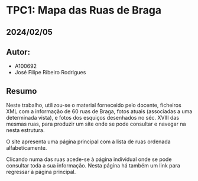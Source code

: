 # TPC1: Mapa das Ruas de Braga
## 2024/02/05

## Autor:
- A100692
- José Filipe Ribeiro Rodrigues

## Resumo

Neste trabalho, utilizou-se o material forneceido pelo docente, ficheiros XML com a informação de 60 ruas de Braga, fotos atuais (associadas a uma determinada vista), e fotos dos esquiços desenhados no séc. XVIII das mesmas ruas, para produzir um site onde se pode consultar e navegar na nesta estrutura.

O site apresenta uma página principal com a lista de ruas ordenada alfabeticamente.

Clicando numa das ruas acede-se à página individual onde se pode consultar toda a sua informação. Nesta página há também um link para regressar à página principal.